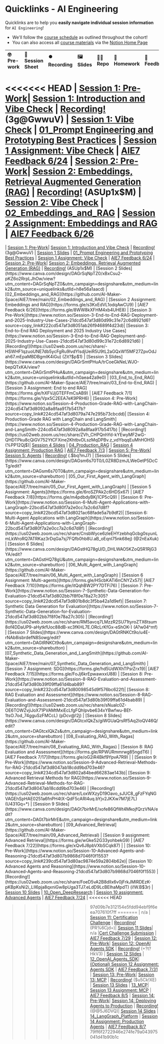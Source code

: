 # Quicklinks - AI Engineering

Quicklinks are to help you **easily navigate individual session information** for `AI Engineering`!  

- We'll follow the [course schedule]() as outlined throughout the cohort!
- You can also access all [course materials]() via the [Notion Home Page]()


| 🤓 Pre-work | 📰 Session Sheet | ⏺️ Recording  | 🖼️ Slides     | 👨‍💻 Repo     | 📝 Homework      | 📁 Feedback       |
|:-----------------|:-----------------|:-----------------|:-----------------|:-----------------|:-----------------|:-----------------|
<<<<<<< HEAD
| [Session 1: Pre-Work](https://www.notion.so/Session-1-Introduction-and-Vibe-Check-21bcd547af3d81aebd60f89f88f91b9a?source=copy_link#21bcd547af3d80d3b377ec328a373dc5)| [Session 1: Introduction and Vibe Check](https://www.notion.so/Session-1-Introduction-and-Vibe-Check-21bcd547af3d81aebd60f89f88f91b9a) | [Recording!](https://us02web.zoom.us/rec/share/4BOC1W87D6gFQv0uMFDM2MHsOtJOcSndzbSL3nkYyyxHdYTMj93QlPM2cN3W-g.CcfKroQJZlT_aA93)  (3g@GwwuV) | [Session 1: Vibe Check](https://www.canva.com/design/DAGrSuiRyPE/UVmiR9oJt8HQ82GnPDVImQ/view?utm_content=DAGrSuiRyPE&utm_campaign=designshare&utm_medium=link2&utm_source=uniquelinks&utlId=h23d86b75a0) | [01_Prompt Engineering and Prototyping Best Practices](https://github.com/AI-Maker-Space/AIE7/tree/main/01_Prompt%20Engineering%20and%20Prototyping%20Best%20Practices) | [Session 1 Assignment: Vibe Check](https://forms.gle/kXM9Zrrej1wUQjki9) | [AIE7 Feedback 6/24](https://forms.gle/Z3hWK5dQsnYqPzAGA)
| [Session 2: Pre-Work](https://www.notion.so/Session-2-Embeddings-Retrieval-Augmented-Generation-RAG-21dcd547af3d804f8e6af2f18de502e6?source=copy_link#21dcd547af3d80669f17d9dcc363199b)| [Session 2: Embeddings, Retrieval Augmented Generation (RAG)](https://www.notion.so/Session-2-Embeddings-Retrieval-Augmented-Generation-RAG-21dcd547af3d804f8e6af2f18de502e6) | [Recording!](https://us02web.zoom.us/rec/share/pcdBJn426C4d-UOyPg6qLN9E7Wd1ZRMljOzjpbmQN26RDr7MQVXjRUVZ7AwzrZFi.szdhaUSvzXz2Q3bX)  (ASUp1x$M) | [Session 2: Vibe Check](https://www.canva.com/design/DAGrSqNpTZ0/xBxCsu2-pKZ6o2RrpLJhOw/view?utm_content=DAGrSqNpTZ0&utm_campaign=designshare&utm_medium=link2&utm_source=uniquelinks&utlId=h8e56a1aacd) | [02_Embeddings_and_RAG](https://github.com/AI-Maker-Space/AIE7/tree/main/02_Embeddings_and_RAG) | [Session 2 Assignment: Embeddings and RAG](https://forms.gle/s3KxEdVL1odqAwCU9) | [AIE7 Feedback 6/26](https://forms.gle/8WW8kXFHM4xb4UHE8)
=======
| [Session 1: Pre-Work](https://www.notion.so/Session-1-Introduction-and-Vibe-Check-21bcd547af3d81aebd60f89f88f91b9a?source=copy_link#21bcd547af3d80d3b377ec328a373dc5)| [Session 1: Introduction and Vibe Check](https://www.notion.so/Session-1-Introduction-and-Vibe-Check-21bcd547af3d81aebd60f89f88f91b9a) | [Recording!](https://us02web.zoom.us/rec/share/4BOC1W87D6gFQv0uMFDM2MHsOtJOcSndzbSL3nkYyyxHdYTMj93QlPM2cN3W-g.CcfKroQJZlT_aA93)  (3g@GwwuV) | [Session 1 Slides](https://www.canva.com/design/DAGrSuiRyPE/UVmiR9oJt8HQ82GnPDVImQ/view?utm_content=DAGrSuiRyPE&utm_campaign=designshare&utm_medium=link2&utm_source=uniquelinks&utlId=h23d86b75a0) | [01_Prompt Engineering and Prototyping Best Practices](https://github.com/AI-Maker-Space/AIE7/tree/main/01_Prompt%20Engineering%20and%20Prototyping%20Best%20Practices) | [Session 1 Assignment: Vibe Check](https://forms.gle/kXM9Zrrej1wUQjki9) | [AIE7 Feedback 6/24](https://forms.gle/Z3hWK5dQsnYqPzAGA)
| [Session 2: Pre-Work](https://www.notion.so/Session-2-Embeddings-Retrieval-Augmented-Generation-RAG-21dcd547af3d804f8e6af2f18de502e6?source=copy_link#21dcd547af3d80669f17d9dcc363199b)| [Session 2: Embeddings, Retrieval Augmented Generation (RAG)](https://www.notion.so/Session-2-Embeddings-Retrieval-Augmented-Generation-RAG-21dcd547af3d804f8e6af2f18de502e6) | [Recording!](https://us02web.zoom.us/rec/share/pcdBJn426C4d-UOyPg6qLN9E7Wd1ZRMljOzjpbmQN26RDr7MQVXjRUVZ7AwzrZFi.szdhaUSvzXz2Q3bX)  (ASUp1x$M) | [Session 2 Slides](https://www.canva.com/design/DAGrSqNpTZ0/xBxCsu2-pKZ6o2RrpLJhOw/view?utm_content=DAGrSqNpTZ0&utm_campaign=designshare&utm_medium=link2&utm_source=uniquelinks&utlId=h8e56a1aacd) | [02_Embeddings_and_RAG](https://github.com/AI-Maker-Space/AIE7/tree/main/02_Embeddings_and_RAG) | [Session 2 Assignment: Embeddings and RAG](https://forms.gle/s3KxEdVL1odqAwCU9) | [AIE7 Feedback 6/26](https://forms.gle/8WW8kXFHM4xb4UHE8)
| [Session 3: Pre-Work](https://www.notion.so/Session-3-End-to-End-RAG-Deployment-and-2025-Industry-Use-Cases-21dcd547af3d80d99c31e72c6d8921d6?source=copy_link#222cd547af3d8051ab26f94689f4d23d)| [Session 3: End-to-End RAG Deployment and 2025 Industry Use Cases](https://www.notion.so/Session-3-End-to-End-RAG-Deployment-and-2025-Industry-Use-Cases-21dcd547af3d80d99c31e72c6d8921d6) | [Recording!](https://us02web.zoom.us/rec/share/-HSWHF1qzuoUNE7db5ycFgRu9lvdYIsdjUeiR5U9tL2aGQxW15MF27ZpvOdJah67.mEpaMBDBgmIK4iGu)  (Zit?$p$1) | [Session 3 Slides](https://www.canva.com/design/DAGrSmtPHuA/trCoeGkNeLWJO-bepQTxKA/view?utm_content=DAGrSmtPHuA&utm_campaign=designshare&utm_medium=link2&utm_source=uniquelinks&utlId=h0aea42a9e0) | [03_End_to_End_RAG](https://github.com/AI-Maker-Space/AIE7/tree/main/03_End-to-End_RAG) | [Session 3 Assignment: End to end RAG](https://forms.gle/hXFVJjGTEFFmCsAB9) | [AIE7 Feedback 7/1](https://forms.gle/Vpx5C2EEA7eK9PRH6)
| [Session 4: Pre-Work](https://www.notion.so/Session-4-Production-Grade-RAG-with-LangChain-224cd547af3d8092a8a8faa917b5417b?source=copy_link#224cd547af3d8079a747e295b73cbcdd)| [Session 4: Production-Grade RAG with LangChain and LangSmith](https://www.notion.so/Session-4-Production-Grade-RAG-with-LangChain-and-LangSmith-224cd547af3d8092a8a8faa917b5417b) | [Recording!](https://us02web.zoom.us/rec/share/ZVh_CHPQnhYd-kYEwyMF2wG-QHDTPku8cQiGV752YtCFXine2KhtbvDLszMqDPBv.z_vdYbqqEuMhHOH5)  (%PP12Qj$)| [Session 4 Slides](https://www.canva.com/design/DAGkR5kF6Hk/AUdlJOngdbF-ETsp67TdQA/edit?utm_content=DAGkR5kF6Hk&utm_campaign=designshare&utm_medium=link2&utm_source=sharebutton) | [04_Production_RAG](https://github.com/AI-Maker-Space/AIE7/tree/main/04_Production_RAG) | [Session 4 Assignment: Production RAG](https://forms.gle/wdKASjYbDRrsht3N8) | [AIE7 Feedback 7/3](https://forms.gle/YSgU6V9GqBhWXLXw8)
| [Session 5: Pre-Work](https://www.notion.so/Session-5-Agents-21dcd547af3d801280a6eb64c638b438?source=copy_link#21dcd547af3d81f99ab1fc47bd985f58)| [Session 5: Agents](https://www.notion.so/Session-5-Agents-21dcd547af3d801280a6eb64c638b438) | [Recording!](https://us02web.zoom.us/rec/share/FdGaKx3GgN3DKK6-E7X4qiRjKFqbJXlyv6BRlXjDLwOFJAwCcGMSBHRjhwVO5jOj.9Jlld_-bkFLNJ0ll)  (.$bq?mJ7) | [Session 5 Slides](https://www.canva.com/design/DAGsm6s70T0/L0ZR8DzmJLWeGetP5DcCTg/edit?utm_content=DAGsm6s70T0&utm_campaign=designshare&utm_medium=link2&utm_source=sharebutton) | [05_Our_First_Agent_with_LangGraph](https://github.com/AI-Maker-Space/AIE7/tree/main/05_Our_First_Agent_with_LangGraph) | [Session 5 Assignment: Agents](https://forms.gle/6roSZPAk2c6HDSx67) | [AIE7 Feedback 7/8](https://forms.gle/m4pdbdyBKj1CP5cQ9)
| [Session 6: Pre-Work](https://www.notion.so/Session-6-Multi-Agent-Applications-with-LangGraph-22bcd547af3d80f7a2e0cc7a2c6d7d8f?source=copy_link#22bcd547af3d8021ac68fade5a7b9df2)| [Session 6: Multi-Agent Applications with LangGraph](https://www.notion.so/Session-6-Multi-Agent-Applications-with-LangGraph-22bcd547af3d80f7a2e0cc7a2c6d7d8f) | [Recording!](https://us02web.zoom.us/rec/share/CnsbWyce6zleEHYzebhqGcbg0syunLmLkWroRQ7ATRKaz3rDqGa7sj7FQfb0hb8U.aB_oEqnl75nk68ej)  (@2nEaXuk) | [Session 6 Slides](https://www.canva.com/design/DAGstHQ78gU/D_DHLWAO5KZoQ5R1RjG3YA/edit?utm_content=DAGstHQ78gU&utm_campaign=designshare&utm_medium=link2&utm_source=sharebutton) | [06_Multi_Agent_with_LangGraph](https://github.com/AI-Maker-Space/AIE7/tree/main/06_Multi_Agent_with_LangGraph) | [Session 6 Assignment: Multi-agents](https://forms.gle/HScbKATi6nCNYZx57)| [AIE7 Feedback 7/10](https://forms.gle/itQqhBW2PY7DTFi76)
| [Session 7: Pre-Work](https://www.notion.so/Session-7-Synthetic-Data-Generation-for-Evaluation-21dcd547af3d802bb7f8f0e78a27c305?source=copy_link#22dcd547af3d801b8dc3f5ba42a1d9ef)| [Session 7: Synthetic Data Generation for Evaluation](https://www.notion.so/Session-7-Synthetic-Data-Generation-for-Evaluation-21dcd547af3d802bb7f8f0e78a27c305) | [Recording!](https://us02web.zoom.us/rec/share/RM5avcq7LMzzR2SU71tyroZTX6tsum8of4DDaUP9-aHytkfUoc88dB-xc3fKHL7E.ORcLrKfGx-eShOK-)  (A?w04^mf) | [Session 7 Slides](https://www.canva.com/design/DAGtRNKCt9o/u4E-rNAb8isbrdefN8Sowg/edit?utm_content=DAGtRNKCt9o&utm_campaign=designshare&utm_medium=link2&utm_source=sharebutton) | [07_Synthetic_Data_Generation_and_LangSmith](https://github.com/AI-Maker-Space/AIE7/tree/main/07_Synthetic_Data_Generation_and_LangSmith) | [Session 7 Assignment: SDG](https://forms.gle/hd5UdWXhTPsrZrx19)| [AIE7 Feedback 7/15](https://forms.gle/FoJj6krEpwawxxU88)
| [Session 8: Pre-Work](https://www.notion.so/Session-8-RAG-Evaluation-and-Assessment-21dcd547af3d80b39f09ffa61d4bab89?source=copy_link#232cd547af3d80098545d9f576bc622f)| [Session 8: RAG Evaluation and Assessment](https://www.notion.so/Session-8-RAG-Evaluation-and-Assessment-21dcd547af3d80b39f09ffa61d4bab89) | [Recording!](https://us02web.zoom.us/rec/share/sNualc0Z-OE6TOWZvjiJoX71PVAMtMxiEcLfgFQhIpvbe634xYBwfwu-BEf-1tsO.7od_74gguSzFMCcL) (pDcv@!2j) | [Session 8 Slides](https://www.canva.com/design/DAGtcxIQkZs/giWGUaQrsRf5Aq2IoQV46Q/edit?utm_content=DAGtcxIQkZs&utm_campaign=designshare&utm_medium=link2&utm_source=sharebutton) | [08_Evaluating_RAG_With_Ragas](https://github.com/AI-Maker-Space/AIE7/tree/main/08_Evaluating_RAG_With_Ragas) | [Session 8: RAG Evaluation and Assessment](https://forms.gle/RPWURmmrwg85ngdT6) | [AIE7 Feedback 7/17](https://forms.gle/oG2iR4Bkf9YpvA7R9) |
| [Session 9: Pre-Work](https://www.notion.so/Session-9-Advanced-Retrieval-Methods-for-RAG-21dcd547af3d8047ab18cdd9bd703e46?source=copy_link#234cd547af3d802a84bed66283ae143b)| [Session 9: Advanced Retrieval Methods for RAG](https://www.notion.so/Session-9-Advanced-Retrieval-Methods-for-RAG-21dcd547af3d8047ab18cdd9bd703e46) | [Recording!](https://us02web.zoom.us/rec/share/LoxWXzyD19Oavo_sJUC8_gFzFYqNGVAGEhSpHAE0251a6fnPH4tX-QdF5cARI4uq.bYjv2JKXw7M7jE7L) (U431Gq=*) | [Session 9 Slides](https://www.canva.com/design/DAGt7birMrE/xofe86QfWt4MkojfQrzVNA/edit?utm_content=DAGt7birMrE&utm_campaign=designshare&utm_medium=link2&utm_source=sharebutton) | [09_Advanced_Retrieval](https://github.com/AI-Maker-Space/AIE7/tree/main/09_Advanced_Retrieval) | [Session 9 assignment: Advanced Retrieval](https://forms.gle/wGke52G33yohbekG9) | [AIE7 Feedback 7/22](https://forms.gle/xQv6J8pbVXbSCqk87) |
| [Session 10: Pre-Work](https://www.notion.so/Session-10-Advanced-Agents-and-Reasoning-21dcd547af3d807b9868d7046f0f1553?source=copy_link#239cd547af3d80ac9874e59a2804b62e)| [Session 10: Advanced Agents and Reasoning](https://www.notion.so/Session-10-Advanced-Agents-and-Reasoning-21dcd547af3d807b9868d7046f0f1553) | [Recording!](https://us02web.zoom.us/rec/share/FoeD5vA2B8dllx6v0jFrkJMlRDEzK-pKBpKsNi2i_LIl6pja8qxniGw8pUga3TJ7.eLdD9LcBElhaMpdT) (i!W.B$3r) | [Session 10 Slides](https://www.canva.com/design/DAGuBcpDEOE/nqVtSHmJMUSni6gJOepeEg/edit?utm_content=DAGuBcpDEOE&utm_campaign=designshare&utm_medium=link2&utm_source=sharebutton) | [10_Open_DeepResearch](https://github.com/AI-Maker-Space/AIE7/tree/main/10_Open_DeepResearch) | [Session 10 assignment: Advanced Agents](https://forms.gle/RFiYFfyeo4jRZ5Bu6) | [AIE7 Feedback 7/24](https://forms.gle/3TPQUjCPYQKHwXDt8) |
<<<<<<< HEAD
>>>>>>> 97d09b7e312154e5fdd94ebf9f6eea707610f7ff
=======
| n/a | [Session 11: Certification Challenge](https://www.notion.so/Session-11-Certification-Challenge-21dcd547af3d81cbb16dedda007eb69d) | [Recording!](https://us02web.zoom.us/rec/share/UZPC5sbV_7JX2KZLMSLo6S7wllZub1sRUTAPL-8Wwt9t3L3SywdaZZT6ISj96eH0.rdAQJl3fW4oYvIlp) (PR%6Cjd=)| [Session 11 Slides](https://www.canva.com/design/DAGjaTJe9jA/5TfZJMygwFSS-Auxf6v1BQ/edit?utm_content=DAGjaTJe9jA&utm_campaign=designshare&utm_medium=link2&utm_source=sharebutton)| n/a |[Cert Challenge Submission](https://forms.gle/ReUq55Mw6Mb417zk6) | [AIE7 Feedback 7/29](https://forms.gle/Yg7tGpy4sxnmaehTA)
| [Session 12: Pre-Work](https://www.notion.so/Session-12-OpenAI-Agents-SDK-21dcd547af3d8004b688f8130020bc53?source=copy_link#21dcd547af3d813aba0afc32fdcfac54)| [Session 12: OpenAI Agents SDK](https://www.notion.so/Session-12-OpenAI-Agents-SDK-21dcd547af3d8004b688f8130020bc53) | [Recording!](https://us02web.zoom.us/rec/share/F82BL8vCwrQ0pJ4XEE4fLZtEVQg9-cg5uGKr7cMKyVcG4rgAOBWyFx7nKwRY8qkh.k-6EvV8pPTDn6K1I) (+?t?HkV3) | [Session 12 Slides](https://www.canva.com/design/DAGuxZD5yq8/_c7wu-MOgk0uXoFVG3f8Ng/edit?utm_content=DAGuxZD5yq8&utm_campaign=designshare&utm_medium=link2&utm_source=sharebutton) | [12_OpenAI_Agents_SDK](https://github.com/AI-Maker-Space/AIE7/tree/main/12_OpenAI_Agents_SDK)| [(Optional) Session 12 Assignment: Agents SDK](https://forms.gle/Q7Sy2Njmp9Y932jt9) | [AIE7 Feedback 7/31](https://forms.gle/xZVgtk8drXA9iULQ6)
| [Session 13: Pre-Work](https://www.notion.so/Session-13-Model-Context-Protocol-21dcd547af3d8098a3dac429f497fc7e?source=copy_link#246cd547af3d802b9dc4eeeed0258530)| [Session 13: MCP](https://www.notion.so/Session-13-Model-Context-Protocol-21dcd547af3d8098a3dac429f497fc7e) | [Recording!](https://us02web.zoom.us/rec/share/46vVCo41EMXBTyG8_Td_Z1o-AoiAZNI2xsM9m8QJie4z3xkbNSNN3LvaOTRzqp0d.IQceRLjpIqBUvmUE) ($u5Ck!XE) | [Session 13 Slides]() | [13_MCP](https://github.com/AI-Maker-Space/AIE7/tree/main/13_MCP)| [Session 13 Assignment: MCP](https://forms.gle/4YubRsq4PE94f42bA) | [AIE7 Feedback 8/5](https://forms.gle/FPpihp8fPubWE56UA)
| [Session 14: Pre-Work](https://www.notion.so/Session-14-Deploying-Agents-to-Production-21dcd547af3d80aba092fcb6c649c150?source=copy_link#247cd547af3d80709683ff380f4cba62)| [Session 14: Deploying Agents to Production](https://www.notion.so/Session-14-Deploying-Agents-to-Production-21dcd547af3d80aba092fcb6c649c150) | [Recording!](https://us02web.zoom.us/rec/share/1YepNUK3kqQnYLY8InMfHv84JeiOMyjMRWOZQ9jfjY86dDPvHMhyoz5Zo04w_tn-.91KwoSPyP6K6u0DC)  (@@5J6DVQ)| [Session 14 Slides](https://www.canva.com/design/DAGvVPg7-mw/IRwoSgDXPEqU-PKeIw8zLg/edit?utm_content=DAGvVPg7-mw&utm_campaign=designshare&utm_medium=link2&utm_source=sharebutton) | [14_LangGraph_Platform](https://github.com/AI-Maker-Space/AIE7/tree/main/14_LangGraph_Platform) | [Session 14 Assignment: Production Agents](https://forms.gle/nZ7ugE4W9VsC1zXE8) | [AIE7 Feedback 8/7](https://forms.gle/juo8SF5y5XiojFyC9)
>>>>>>> 79ff6f2722946e274fe79a043975041d41b90b1c
